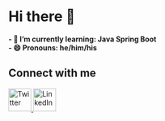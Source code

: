 # Hi there 👋

**- 🌱 I’m currently learning: Java Spring Boot**<br>
**- 😄 Pronouns: he/him/his**<br>  
                   
<!---
## Languages      
<p align="left">   
<a href="https://github.com/goutamthakur">
<img src="https://upload.wikimedia.org/wikipedia/commons/1/18/C_Programming_Language.svg" alt="c" width="45" style="vertical-align:top; margin:4px;">
</a>
<a href="https://github.com/goutamthakur">
<img src="https://upload.wikimedia.org/wikipedia/commons/1/18/ISO_C%2B%2B_Logo.svg" alt="c++" width="45" style="vertical-align:top; margin:4px;">
</a>
<a href="https://github.com/goutamthakur">
<img src="https://upload.wikimedia.org/wikipedia/commons/3/38/HTML5_Badge.svg" alt="HTML" width="45" style="vertical-align:top; margin:4px;">
</a>
<a href="https://github.com/goutamthakur">
<img src="https://upload.wikimedia.org/wikipedia/commons/3/3f/Git_icon.svg" alt="git" width="45" style="vertical-align:top; margin:4px;">
</a>
<a href="https://github.com/goutamthakur">
<img src="https://upload.wikimedia.org/wikipedia/commons/thumb/c/c3/Python-logo-notext.svg/1024px-Python-logo-notext.svg.png" alt="python" width="45" style="vertical-align:top; margin:4px;">
</a>
</p> 
-->

## Connect with me  
<a href="https://twitter.com/goutamtkr" target="_blank">
<img alt ="Twitter" src="https://www.vectorlogo.zone/logos/twitter/twitter-tile.svg" width="45" title="Twitter">
</a>
<a href="https://www.linkedin.com/in/goutamthakur/" target="_blank">
<img alt="LinkedIn" src="https://www.vectorlogo.zone/logos/linkedin/linkedin-tile.svg" width="45" title="LinkedIn">
</a>

<!---
<a href="https://goutamthakur.com/">
<img alt = "Website" src="https://cutewallpaper.org/24/world-wide-web-icon-png/1306025388.jpg" width="45">
</a>   
-->
